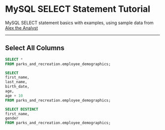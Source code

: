 # MySQL SELECT Statement Tutorial

MySQL SELECT statement basics with examples, using sample data from [Alex the Analyst](https://www.youtube.com/@AlexTheAnalyst)

---

## Select All Columns

```sql
SELECT *
FROM parks_and_recreation.employee_demographics;

SELECT
first_name,
last_name,
birth_date,
age,
age + 10
FROM parks_and_recreation.employee_demographics;

SELECT DISTINCT
first_name,
gender
FROM parks_and_recreation.employee_demographics;

